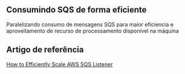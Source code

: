 ## Consumindo SQS de forma eficiente

Paralelizando consumo de mensagens SQS para maior eficiencia e aproveitamento de recurso de processamento disponível na máquina

## Artigo de referência
[How to Efficiently Scale AWS SQS Listener](https://awstip.com/how-to-efficiently-scale-aws-sqs-to-process-millions-of-messages-concurrently-in-spring-cloud-aws-c2431ed9e828)

